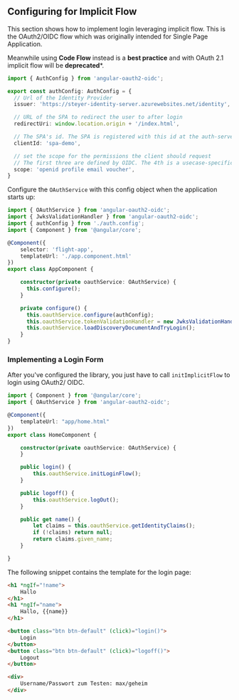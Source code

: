 ## Configuring for Implicit Flow

This section shows how to implement login leveraging implicit flow. This is the OAuth2/OIDC flow which was originally intended for Single Page Application. 

Meanwhile using **Code Flow** instead is a **best practice** and with OAuth 2.1 implicit flow will be **deprecated***.

```TypeScript
import { AuthConfig } from 'angular-oauth2-oidc';

export const authConfig: AuthConfig = {
  // Url of the Identity Provider
  issuer: 'https://steyer-identity-server.azurewebsites.net/identity',

  // URL of the SPA to redirect the user to after login
  redirectUri: window.location.origin + '/index.html',

  // The SPA's id. The SPA is registered with this id at the auth-server
  clientId: 'spa-demo',

  // set the scope for the permissions the client should request
  // The first three are defined by OIDC. The 4th is a usecase-specific one
  scope: 'openid profile email voucher',
}
```

Configure the ``OAuthService`` with this config object when the application starts up:

```TypeScript
import { OAuthService } from 'angular-oauth2-oidc';
import { JwksValidationHandler } from 'angular-oauth2-oidc';
import { authConfig } from './auth.config';
import { Component } from '@angular/core';

@Component({
    selector: 'flight-app',
    templateUrl: './app.component.html'
})
export class AppComponent {

    constructor(private oauthService: OAuthService) {
      this.configure();
    }

    private configure() {
      this.oauthService.configure(authConfig);
      this.oauthService.tokenValidationHandler = new JwksValidationHandler();
      this.oauthService.loadDiscoveryDocumentAndTryLogin();
    }
}
```

### Implementing a Login Form

After you've configured the library, you just have to call ``initImplicitFlow`` to login using OAuth2/ OIDC.

```TypeScript
import { Component } from '@angular/core';
import { OAuthService } from 'angular-oauth2-oidc';

@Component({
    templateUrl: "app/home.html"
})
export class HomeComponent {

    constructor(private oauthService: OAuthService) {
    }

    public login() {
        this.oauthService.initLoginFlow();
    }

    public logoff() {
        this.oauthService.logOut();
    }

    public get name() {
        let claims = this.oauthService.getIdentityClaims();
        if (!claims) return null;
        return claims.given_name;
    }

}
```

The following snippet contains the template for the login page:

```HTML
<h1 *ngIf="!name">
    Hallo
</h1>
<h1 *ngIf="name">
    Hallo, {{name}}
</h1>

<button class="btn btn-default" (click)="login()">
    Login
</button>
<button class="btn btn-default" (click)="logoff()">
    Logout
</button>

<div>
    Username/Passwort zum Testen: max/geheim
</div>
```

